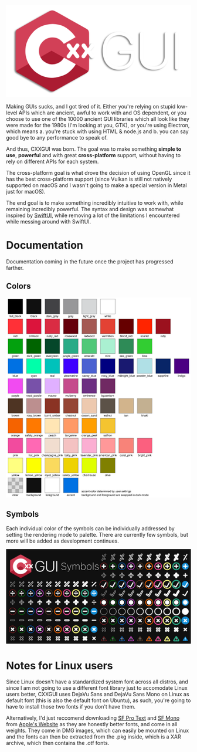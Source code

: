 ![Logo](cxxgui.png "Logo")

Making GUIs sucks, and I got tired of it. Either you're relying on stupid low-level APIs which are ancient, awful to work with and OS dependent, or you choose to use one of the 10000 ancient GUI libraries which all look like they were made for the 1980s (I'm looking at you, GTK), or you're using Electron, which means a. you're stuck with using HTML & node.js and b. you can say good bye to any performance to speak of.

And thus, CXXGUI was born. The goal was to make something **simple to use**, **powerful** and with great **cross-platform** support, without having to rely on different APIs for each system.

The cross-platform goal is what drove the decision of using OpenGL since it has the best cross-platform support (since Vulkan is still not natively supported on macOS and I wasn't going to make a special version in Metal just for macOS).

The end goal is to make something incredibly intuitive to work with, while remaining incredibly powerful. The syntax and design was somewhat inspired by [SwiftUI](https://developer.apple.com/xcode/swiftui/), while removing a lot of the limitations I encountered while messing around with SwiftUI.

# Documentation

Documentation coming in the future once the project has progressed farther.

## Colors

![Colors](colors.svg "Colors")

## Symbols

Each individual color of the symbols can be individually addressed by setting the rendering mode to palette.
There are currently few symbols, but more will be added as development continues.

![Symbols page 1](symbols1.png "Symbols page 1")

# Notes for Linux users

Since Linux doesn't have a standardized system font across all distros, and since I am not going to use a different font library just to accomodate Linux users better, CXXGUI uses DejaVu Sans and DejaVu Sans Mono on Linux as default font (this is also the default font on Ubuntu), as such, you're going to have to install those two fonts if you don't have them.

Alternatively, I'd just reccomend downloading [SF Pro Text](https://devimages-cdn.apple.com/design/resources/download/SF-Pro.dmg) and [SF Mono](https://devimages-cdn.apple.com/design/resources/download/SF-Mono.dmg) from [Apple's Website](https://developer.apple.com/fonts/) as they are honestly better fonts, and come in all weights. They come in DMG images, which can easily be mounted on Linux and the fonts can then be extracted from the .pkg inside, which is a XAR archive, which then contains the .otf fonts.
